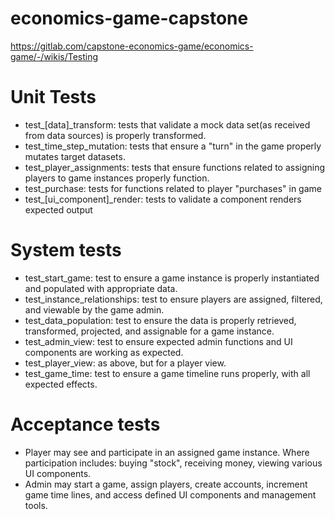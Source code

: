 # economics-game-capstone

https://gitlab.com/capstone-economics-game/economics-game/-/wikis/Testing

# Unit Tests

* test_[data]_transform: tests that validate a mock data set(as received from data sources) is properly transformed.
* test_time_step_mutation: tests that ensure a "turn" in the game properly mutates target datasets.
* test_player_assignments: tests that ensure functions related to assigning players to game instances properly function.
* test_purchase: tests for functions related to player "purchases" in game
* test_[ui_component]_render: tests to validate a component renders expected output

# System tests

* test_start_game: test to ensure a game instance is properly instantiated and populated with appropriate data.
* test_instance_relationships: test to ensure players are assigned, filtered, and viewable by the game admin.
* test_data_population: test to ensure the data is properly retrieved, transformed, projected, and assignable for a game instance.
* test_admin_view: test to ensure expected admin functions and UI components are working as expected.
* test_player_view: as above, but for a player view.
* test_game_time: test to ensure a game timeline runs properly, with all expected effects.

# Acceptance tests

* Player may see and participate in an assigned game instance. Where participation includes: buying "stock", receiving money, viewing various UI components.
* Admin may start a game, assign players, create accounts, increment game time lines, and access defined UI components and management tools.
